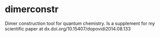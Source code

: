 # dimerconstr
Dimer construction tool for quantum chemistry. Is a supplement for my scientific paper at dx.doi.org/10.15407/dopovidi2014.08.133

